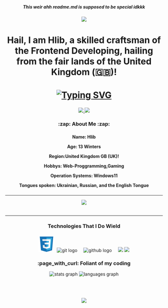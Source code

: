 
<br clear="both">

<div align="center">
 <h5>This weir ahh readme.md is supposed to be special idkkk</h5>
 <img  width="600" src="https://pbs.twimg.com/media/F4e7CQxXwAEv-31?format=jpg&name=small">
 </div>

 ###
<div id="header" align="center">
  <h1> Hail, I am Hlib, a skilled craftsman of the Frontend Developing, hailing from the fair lands of the United Kingdom (🇬🇧)! </h1>
   <h1> <a  href="https://git.io/typing-svg"><img src="https://readme-typing-svg.herokuapp.com?font=Helvetica&weight=600&size=28&pause=1000&color=000000&random=false&width=260&lines=FrontEnd+Developer" alt="Typing SVG" /></a></h1>
  
   </div>

 ###

 <div align="center">
 <a href="https://t.me/TheCodingNorvin" target="_blank">
 <img src="https://img.shields.io/badge/Telegram-2CA5E0?style=for-the-badge&logo=telegram&logoColor=white"> 
 </a>
 <a href="https://www.tiktok.com/@norvin.tt?_t=ZG-8t4LyP0zlvU&_r=1" target="_blank">
 <img src="https://img.shields.io/badge/tiktok-%235865F2.svg?style=for-the-badge&logo=tiktok&logoColor=black">
 </a>
 </div>

 ###

 <h3 align="center"> :zap: About Me :zap: </h3>   

 ###

 <div align="center">
 <p><b>Name: Hlib</b></p>
 <p><b>Age: 13 Winters</b></p>
 <p><b>Region:United Kingdom GB (UK)! </b></p>
 <p><b>Hobbys: Web-Proggramming,Gaming</b></p>
 <p><b>Operation Systems: Windows11</b></p>
 <p><b>Tongues spoken: Ukrainian, Russian, and the English Tongue</b></p>
 </div>

 ###
---
 <p align=center>
 <img src="https://github.com/user-attachments/assets/4bbf36e1-185d-4387-bbab-c900679facea" width="600">
<br><br>
 </p>

---

 <h3 align="center">Technologies That I Do Wield
 </h3>

 ###

 <div align="center">
   <img src="https://github.com/devicons/devicon/blob/master/icons/css3/css3-original.svg" title="css" alt="css"  height="50"/>&nbsp
  <img src="https://cdn.jsdelivr.net/gh/devicons/devicon/icons/git/git-original.svg" height="50" alt="git logo"  />
  <img width="12" />
  <img src="https://cdn.jsdelivr.net/gh/devicons/devicon/icons/github/github-original.svg" height="50" alt="github logo"  />
  <img width="12" />
 <img src="https://user-images.githubusercontent.com/25181517/192158954-f88b5814-d510-4564-b285-dff7d6400dad.png" height="50">
 <img src="https://user-images.githubusercontent.com/25181517/189715289-df3ee512-6eca-463f-a0f4-c10d94a06b2f.png" height="50">
 </div>

 ###

 <h3 align="center">:page_with_curl: Foliant of my coding</h3>
<div align="center">
  <img src="https://github-readme-stats.vercel.app/api?username=HlibSamodin&hide_title=false&hide_rank=false&show_icons=true&include_all_commits=true&count_private=true&disable_animations=false&theme=dracula&locale=en&hide_border=false" height="150" alt="stats graph"  />
  <img src="https://github-readme-stats.vercel.app/api/top-langs?username=HlibSamodin&locale=en&hide_title=false&layout=compact&card_width=320&langs_count=5&theme=dracula&hide_border=false" height="150" alt="languages graph"  />
</div>
 <br>


 
<div align="center">
  <h1 align="center""Fare thee well! I extend my heartfelt gratitude for thine attentive reading!"</h1>
<img  align="center" width="300" src="https://github.com/user-attachments/assets/46c260e1-45fd-4b17-9975-9a017db2d91a"  /> 
<br><br>
